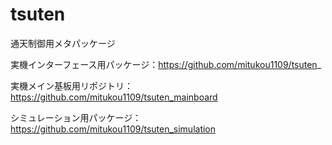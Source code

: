 # tsuten

通天制御用メタパッケージ

実機インターフェース用パッケージ：https://github.com/mitukou1109/tsuten_

実機メイン基板用リポジトリ：https://github.com/mitukou1109/tsuten_mainboard

シミュレーション用パッケージ：https://github.com/mitukou1109/tsuten_simulation
